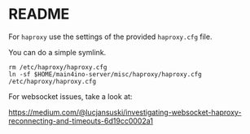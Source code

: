 # README

For `haproxy` use the settings of the provided `haproxy.cfg` file.

You can do a simple symlink.

```
rm /etc/haproxy/haproxy.cfg
ln -sf $HOME/main4ino-server/misc/haproxy/haproxy.cfg /etc/haproxy/haproxy.cfg
```

For websocket issues, take a look at: 

https://medium.com/@lucjansuski/investigating-websocket-haproxy-reconnecting-and-timeouts-6d19cc0002a1
